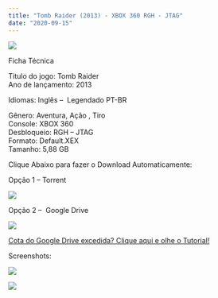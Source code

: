 ```yaml
---
title: "Tomb Raider (2013) - XBOX 360 RGH - JTAG"
date: "2020-09-15"
---
```


![](https://3.bp.blogspot.com/-SqbRMVgrV4I/XsibKP-jH-I/AAAAAAAAGsc/STkk-0ML-y0o4tj7y6suGHtL8QulnDgBgCLcBGAsYHQ/s400/71b32etSf{6caa0e5ef0219ce007afa4c746f50f86dd31afbe5a3c480f6348caee85338f74}252BL._AC_SX522_.jpg)

Ficha Técnica  
  
Titulo do jogo: Tomb Raider  
Ano de lançamento: 2013

Idiomas: Inglês –  Legendado PT-BR

Gênero: Aventura, Ação , Tiro  
Console: XBOX 360  
Desbloqueio: RGH – JTAG   
Formato: Default.XEX  
Tamanho: 5,88 GB

  

Clique Abaixo para fazer o Download Automaticamente:

Opção 1 – Torrent

[![](https://1.bp.blogspot.com/-eNerQjlxWXg/Xsyoy1YwxPI/AAAAAAAAG8o/qs-0XGNQDR4jSn0uGinE3EzKZZ6GoZnEACPcBGAYYCw/s1600/LINK1.png)](https://zee.gl/Uht1)

Opção 2 –  Google Drive

[![](https://1.bp.blogspot.com/-4SUqXRoRWc0/XtsW72LDzrI/AAAAAAAAKHM/qo1oDro7CI03qjIvaVCl6yKZ3v_F_JvBwCK4BGAsYHg/APRENDA-Recupdsdasdasdaerado.png)](https://zee.gl/URfVVv)

[Cota do Google Drive excedida? Clique aqui e olhe o Tutorial!](https://ultragames-torrents.blogspot.com/2020/06/burlar-cota-do-google-drive.html) 

Screenshots:

[![](https://1.bp.blogspot.com/-DJ1gHkqGyrM/Xsibni5qjdI/AAAAAAAAGsk/P1H7G82KoosHJejlZGcjW9HTXsosZcd7QCLcBGAsYHQ/w500-h281/maxresdefault{6caa0e5ef0219ce007afa4c746f50f86dd31afbe5a3c480f6348caee85338f74}2B{6caa0e5ef0219ce007afa4c746f50f86dd31afbe5a3c480f6348caee85338f74}25281{6caa0e5ef0219ce007afa4c746f50f86dd31afbe5a3c480f6348caee85338f74}2529.jpg)](https://1.bp.blogspot.com/-DJ1gHkqGyrM/Xsibni5qjdI/AAAAAAAAGsk/P1H7G82KoosHJejlZGcjW9HTXsosZcd7QCLcBGAsYHQ/s1600/maxresdefault{6caa0e5ef0219ce007afa4c746f50f86dd31afbe5a3c480f6348caee85338f74}2B{6caa0e5ef0219ce007afa4c746f50f86dd31afbe5a3c480f6348caee85338f74}25281{6caa0e5ef0219ce007afa4c746f50f86dd31afbe5a3c480f6348caee85338f74}2529.jpg)

[![](https://1.bp.blogspot.com/-mpf25lEii5I/Xsibrdk4YvI/AAAAAAAAGso/P0hvQkhaew4_7FqSen2KwqVDUxX3ZusLgCLcBGAsYHQ/w500-h383/2125321-169_tomb_raider_xbox360_gameplay_022213_pack.jpg)](https://1.bp.blogspot.com/-mpf25lEii5I/Xsibrdk4YvI/AAAAAAAAGso/P0hvQkhaew4_7FqSen2KwqVDUxX3ZusLgCLcBGAsYHQ/s1600/2125321-169_tomb_raider_xbox360_gameplay_022213_pack.jpg)
